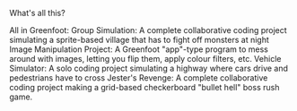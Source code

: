 What's all this?

All in Greenfoot:
Group Simulation: A complete collaborative coding project simulating a sprite-based village that has to fight off monsters at night 
Image Manipulation Project: A Greenfoot "app"-type program to mess around with images, letting you flip them, apply colour filters, etc.
Vehicle Simulator: A solo coding project simulating a highway where cars drive and pedestrians have to cross
Jester's Revenge: A complete collaborative coding project making a grid-based checkerboard "bullet hell" boss rush game. 
